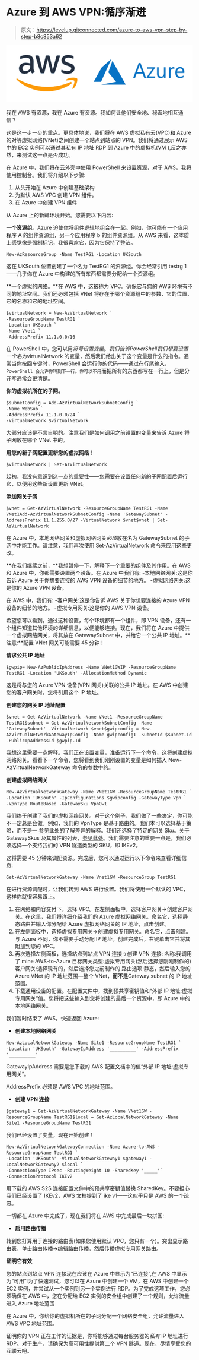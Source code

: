 # Azure 到 AWS VPN:循序渐进

> 原文：<https://levelup.gitconnected.com/azure-to-aws-vpn-step-by-step-b8c853a62>

![](img/7ffca2603520a7e3696570e24b8ef287.png)

我在 AWS 有资源，我在 Azure 有资源。我如何让他们安全地、秘密地相互通信？

这是这一步一步的重点。更具体地说，我们将在 AWS 虚拟私有云(VPC)和 Azure 的对等虚拟网络(VNet)之间创建一个站点到站点的 VPN。我们将通过展示 AWS 中的 EC2 实例可以通过其私有 IP 地址 RDP 到 Azure 中的虚拟机(VM ),反之亦然，来测试这一点是否成功。

在 Azure 中，我们将在云外壳中使用 PowerShell 来设置资源，对于 AWS，我将使用控制台。我们将介绍以下步骤:

1.  从头开始在 Azure 中创建基础架构
2.  为默认 AWS VPC 创建 VPN 组件。
3.  在 Azure 中创建 VPN 组件

从 Azure 上的新鲜环境开始。您需要以下内容:

**一个资源组**。Azure 迫使你将组件逻辑地组合在一起。例如，你可能有一个应用程序 A 的组件资源组，另一个应用程序 b 的组件资源组。从 AWS 来看，这本质上感觉像是强制标记，我很喜欢它，因为它保持了整洁。

```
New-AzResourceGroup -Name TestRG1 -Location UKSouth
```

这在 UKSouth 位置创建了一个名为 TestRG1 的资源组。你会经常引用 testrg 1——几乎你在 Azure 中构建的所有东西都需要分配给一个资源组。

**一个虚拟的网络。**在 AWS 中，这被称为 VPC。确保它与您的 AWS 环境有不同的地址空间。我们还必须包括 VNet 将存在于哪个资源组中的参数、它的位置、它的名称和它的地址空间。

```
$virtualNetwork = New-AzVirtualNetwork `
-ResourceGroupName TestRG1 `
-Location UKSouth `
-Name VNet1 `
-AddressPrefix 11.1.0.0/16
```

在 PowerShell 中，您可以用$符号设置变量。我们告诉 PowerShell 我们想要设置一个名为$virtualNetwork 的变量，然后我们给出关于这个变量是什么的指令。通常当你按回车键时，PowerShell 会运行你的代码——通过在行尾输入`，PowerShell 会允许你转到下一行。你可以不用`而把所有的东西都写在一行上，但是分开写通常会更清楚。

**你的虚拟机所在的子网。**

```
$subnetConfig = Add-AzVirtualNetworkSubnetConfig `
-Name WebSub `
-AddressPrefix 11.1.0.0/24 `
-VirtualNetwork $virtualNetwork
```

大部分应该是不言自明的。注意我们是如何调用之前设置的变量来告诉 Azure 将子网放在哪个 VNet 中的。

**用您的新子网配置更新您的虚拟网络！**

```
$virtualNetwork | Set-AzVirtualNetwork
```

起初，我没有意识到这一点的重要性——您需要在设置任何新的子网配置后运行它，以便用这些新设置更新 VNet。

**添加网关子网**

```
$vnet = Get-AzVirtualNetwork -ResourceGroupName TestRG1 -Name VNet1Add-AzVirtualNetworkSubnetConfig -Name 'GatewaySubnet' -AddressPrefix 11.1.255.0/27 -VirtualNetwork $vnet$vnet | Set-AzVirtualNetwork
```

在 Azure 中，本地网络网关和虚拟网络网关*必须*放在名为 GatewaySubnet 的子网中才能工作。请注意，我们再次使用 Set-AzVirtualNetwork 命令来应用这些更改。

**在我们继续之前，**我想暂停一下，解释下一个重要的组件及其作用。在 AWS 和 Azure 中，你都需要设置两个设备。在 Azure 中我们有:
-本地网络网关:这是你告诉 Azure 关于你想要连接的 AWS VPN 设备的细节的地方。
-虚拟网络网关:这是你的 Azure VPN 设备。

在 AWS 中，我们有:
-客户网关:这是你告诉 AWS 关于你想要连接的 Azure VPN 设备的细节的地方。
-虚拟专用网关:这是你的 AWS VPN 设备。

希望您可以看到，通过这种设置，每个环境都有一个组件，即 VPN 设备，还有一个组件知道其他环境的详细信息，以便能够连接。现在，我们将在 Azure 中提供一个虚拟网络网关，将其放在 GatewaySubnet 中，并给它一个公共 IP 地址。**注意:**配置 VNet 网关可能需要 45 分钟！

**请求公共 IP 地址**

```
$gwpip= New-AzPublicIpAddress -Name VNet1GWIP -ResourceGroupName TestRG1 -Location 'UKSouth' -AllocationMethod Dynamic
```

这是将与您的 Azure VPN 设备(VPN 网关)关联的公共 IP 地址。在 AWS 中创建您的客户网关时，您将引用这个 IP 地址。

**创建您的网关 IP 地址配置**

```
$vnet = Get-AzVirtualNetwork -Name VNet1 -ResourceGroupName TestRG1$subnet = Get-AzVirtualNetworkSubnetConfig -Name 'GatewaySubnet' -VirtualNetwork $vnet$gwipconfig = New-AzVirtualNetworkGatewayIpConfig -Name gwipconfig1 -SubnetId $subnet.Id -PublicIpAddressId $gwpip.Id
```

我想这里需要一点解释。我们正在设置变量，准备运行下一个命令，这将创建虚拟网络网关。看看下一个命令，您将看到我们刚刚设置的变量是如何插入 New-AzVirtualNetworkGateway 命令的参数中的。

**创建虚拟网络网关**

```
New-AzVirtualNetworkGateway -Name VNet1GW -ResourceGroupName TestRG1 `
-Location 'UKSouth' -IpConfigurations $gwipconfig -GatewayType Vpn `
-VpnType RouteBased -GatewaySku VpnGw1
```

我们终于创建了我们的虚拟网络网关。对于这个例子，我们做了一些决定，你可能不一定总是会做。例如，我们的 VpnType 是基于路由的。我们本可以选择基于策略，而不是— [参见此处的](https://docs.microsoft.com/en-us/azure/vpn-gateway/vpn-gateway-connect-multiple-policybased-rm-ps)了解差异的解释。我们还选择了特定的网关 Sku。关于 GatewaySkus 及其属性的列表，[参见此处](https://docs.microsoft.com/en-us/azure/vpn-gateway/vpn-gateway-about-vpngateways)。我们需要注意的重要一点是，我们必须选择一个支持我们的 VPN 隧道类型的 SKU，即 IKEv2。

这将需要 45 分钟来调配资源。完成后，您可以通过运行以下命令来查看详细信息:

```
Get-AzVirtualNetworkGateway -Name Vnet1GW -ResourceGroup TestRG1
```

在进行资源调配时，让我们转到 AWS 进行设置。我们将使用一个默认的 VPC，这样你就很容易跟上。

1.  在网络和内容交付下，选择 VPC。在左侧面板中，选择客户网关→创建客户网关。在这里，我们将详细介绍我们的 Azure 虚拟网络网关。命名它，选择静态路由并输入你分配给 Azure 虚拟网络网关的 IP 地址，点击创建。
2.  在左侧面板中，选择虚拟专用网关→创建虚拟专用网关。命名它，点击创建。与 Azure 不同，你不需要手动分配 IP 地址。创建完成后，右键单击它并将其附加到您的 VPC。
3.  再次选择左侧面板，选择站点到站点 VPN 连接→创建 VPN 连接:
    名称:我调用了 mine AWS-to-Azure
    目标网关类型:虚拟专用网关(然后选择您刚刚制作的)
    客户网关:选择现有的，然后选择您之前制作的
    路由选项:静态，然后输入您的 Azure VNet 的 IP 地址范围—整个 VNet，**而不是**Gateway subnet 的 IP 地址范围。
4.  下载通用设备的配置。在配置文件中，找到预共享密钥值和“外部 IP 地址:虚拟专用网关”值。您将把这些输入到您将创建的最后一个资源中，即 Azure 中的本地网络网关。

我们暂时结束了 AWS。快速返回 Azure:

*   **创建本地网络网关**

```
New-AzLocalNetworkGateway -Name Site1 -ResourceGroupName TestRG1 `
-Location 'UKSouth' -GatewayIpAddress '__________' -AddressPrefix '__________'
```

GatewayIpAddress 需要是您下载的 AWS 配置文档中的值“外部 IP 地址:虚拟专用网关”。

AddressPrefix 必须是 AWS VPC 的地址范围。

*   **创建 VPN 连接**

```
$gateway1 = Get-AzVirtualNetworkGateway -Name VNet1GW -ResourceGroupName TestRG1$local = Get-AzLocalNetworkGateway -Name Site1 -ResourceGroupName TestRG1
```

我们已经设置了变量，现在开始创建！

```
New-AzVirtualNetworkGatewayConnection -Name Azure-to-AWS -ResourceGroupName TestRG1 `
-Location 'UKSouth' -VirtualNetworkGateway1 $gateway1 -LocalNetworkGateway2 $local `
-ConnectionType IPsec -RoutingWeight 10 -SharedKey '_____'`
-ConnectionProtocol IKEv2
```

用下载的 AWS S2S 连接配置文件中的预共享密钥值替换 SharedKey。不要担心我们已经设置了 IKEv2，AWS 文档提到了 ike v1——这似乎只是 AWS 的一个疏忽。

一切都在 Azure 中完成了，现在我们将在 AWS 中完成最后一块拼图:

*   **启用路由传播**

转到您打算用于连接的路由表(如果您使用默认 VPC，您只有一个)。突出显示路由表，单击路由传播→编辑路由传播，然后传播虚拟专用网关路由。

**证明它有效**

您的站点到站点 VPN 连接现在应该在 Azure 中显示为“已连接”,在 AWS 中显示为“可用”!为了快速测试，您可以在 Azure 中创建一个 VM，在 AWS 中创建一个 EC2 实例，并尝试从一个实例到另一个实例进行 RDP。为了完成这项工作，您必须确保在 AWS 中，您在分配给 EC2 实例的安全组中创建了一个规则，允许流量进入 Azure 地址范围

在 Azure 中，你给你的虚拟机所在的子网分配一个网络安全组，允许流量进入 AWS VPC 地址范围。

证明你的 VPN 正在工作的证据是，你将能够通过每台服务器的*私有* IP 地址进行 RDP。对于生产，请确保为高可用性提供第二个 VPN 隧道。现在，尽情享受您的互联云吧。